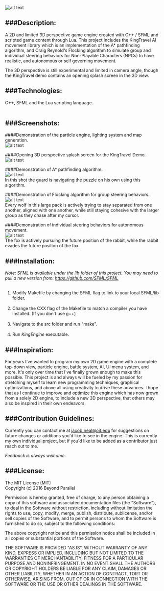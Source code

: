 ![alt text](../src/images/KingEngineLogo.png)<br />

###<b>Description:</b><br />
---
A 2D and limited 3D perspective game engine created with C++ / SFML and scripted game content through Lua. This project
includes the KingTravel AI movement library which is an implementation of the A* pathfinding algorithm, and
Craig Reynold's Flocking algorithm to simulate group and individual steering behaviors for Non-Playable Characters (NPCs) to have realistic, and autonomous or self governing movement.

The 3D perspective is still experimental and limited in camera angle, though the KingTravel demo contains an opening splash screen in the 3D view.

###<b>Technologies:</b><br />
---
C++, SFML and the Lua scripting language.<br /><br />

###<b>Screenshots:</b><br />
---
####Demonstration of the particle engine, lighting system and map generation.<br />
![alt text](../src/images/KingEngine_particle_engine.gif)<br />

####Opening 3D perspective splash screen for the KingTravel Demo.<br />
![alt text](../src/images/KingTravelDemo_1.png)<br />

####Demonstration of A* pathfinding algorithm.<br />
![alt text](../src/images/KingTravelDemo_2.png)<br />
In this shot the guard is navigating the puzzle on his own using this algorithm.<br />

####Demonstration of Flocking algorithm for group steering behaviors.<br />
![alt text](../src/images/KingTravelDemo_3.png)<br />
Every wolf in this large pack is actively trying to stay separated from one another,
aligned with one another, while still staying cohesive with the larger group as they chase after my cursor.<br />

####Demonstration of individual steering behaviors for autonomous movement.<br />
![alt text](../src/images/KingTravelDemo_4.png)<br />
The fox is actively pursuing the future position of the rabbit, while the rabbit evades the future position of the fox.<br />

###<b>Installation:</b><br />
---
<i>Note: SFML is available under the lib folder of this project. You may need to pull a new version from: https://github.com/SFML/SFML</i><br /><br />
1. Modify Makefile by changing the SFML flag to link to your local SFML/lib folder.<br /><br />
2. Change the CXX flag of the Makefile to match a compiler you have installed. (If you don't use g++)<br /><br />
3. Navigate to the src folder and run "make".<br /><br />
4. Run <i>KingEngine</i> executable.<br />

###<b>Inspiration:</b><br />
---
For years I've wanted to program my own 2D game engine with a complete top-down view, particle engine, battle system, AI, UI menu system, and more. It's only over time that I've finally grown enough to make this possible. This project is and always will be fueled by my passion for stretching myself to learn new programming techniques, graphical optimizations, and above all using creativity to drive these advances. I hope that as I continue to improve and optimize this engine which has now grown from a solely 2D engine, to include a new 3D perspective, that others may also be inspired in their own endeavors.

###<b>Contribution Guidelines:</b><br />
---
Currently you can contact me at jacob.neal@oit.edu for suggestions on future changes or additions you'd like to
see in the engine. This is currently my own individual project, but if you'd like to be added as a contributor just reach out to me.<br />

<i>Feedback is always welcome.</i><br />

###<b>License:</b><br />
---
The MIT License (MIT)<br />
Copyright (c) 2016 Beyond Parallel<br />

Permission is hereby granted, free of charge, to any person obtaining a copy of this software and associated documentation files (the "Software"), to deal in the Software without restriction, including without limitation the rights to use, copy, modify, merge, publish, distribute, sublicense, and/or sell copies of the Software, and to permit persons to whom the Software is furnished to do so, subject to the following conditions:<br />

The above copyright notice and this permission notice shall be included in all copies or substantial portions of the Software.<br />

THE SOFTWARE IS PROVIDED "AS IS", WITHOUT WARRANTY OF ANY KIND, EXPRESS OR IMPLIED, INCLUDING BUT NOT LIMITED TO THE WARRANTIES OF MERCHANTABILITY, FITNESS FOR A PARTICULAR PURPOSE AND NONINFRINGEMENT. IN NO EVENT SHALL THE AUTHORS OR COPYRIGHT HOLDERS BE LIABLE FOR ANY CLAIM, DAMAGES OR OTHER LIABILITY, WHETHER IN AN ACTION OF CONTRACT, TORT OR OTHERWISE, ARISING FROM, OUT OF OR IN CONNECTION WITH THE SOFTWARE OR THE USE OR OTHER DEALINGS IN THE SOFTWARE.<br />
